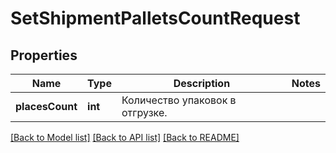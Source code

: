 # SetShipmentPalletsCountRequest

## Properties
Name | Type | Description | Notes
------------ | ------------- | ------------- | -------------
**placesCount** | **int** | Количество упаковок в отгрузке. | 

[[Back to Model list]](../README.md#documentation-for-models) [[Back to API list]](../README.md#documentation-for-api-endpoints) [[Back to README]](../README.md)


